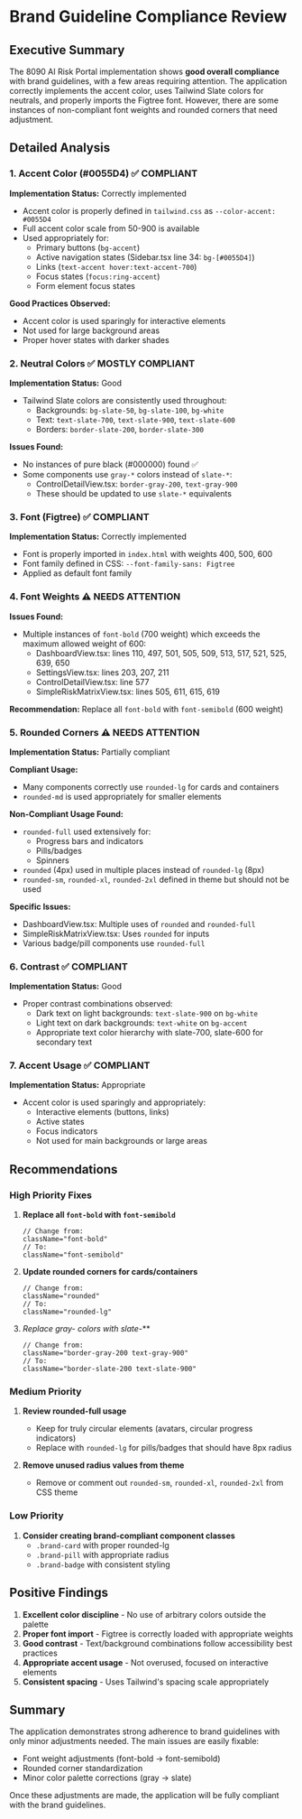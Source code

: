 # Brand Guideline Compliance Review

## Executive Summary

The 8090 AI Risk Portal implementation shows **good overall compliance** with brand guidelines, with a few areas requiring attention. The application correctly implements the accent color, uses Tailwind Slate colors for neutrals, and properly imports the Figtree font. However, there are some instances of non-compliant font weights and rounded corners that need adjustment.

## Detailed Analysis

### 1. **Accent Color (#0055D4)** ✅ COMPLIANT

**Implementation Status:** Correctly implemented

- Accent color is properly defined in `tailwind.css` as `--color-accent: #0055D4`
- Full accent color scale from 50-900 is available
- Used appropriately for:
  - Primary buttons (`bg-accent`)
  - Active navigation states (Sidebar.tsx line 34: `bg-[#0055D4]`)
  - Links (`text-accent hover:text-accent-700`)
  - Focus states (`focus:ring-accent`)
  - Form element focus states

**Good Practices Observed:**
- Accent color is used sparingly for interactive elements
- Not used for large background areas
- Proper hover states with darker shades

### 2. **Neutral Colors** ✅ MOSTLY COMPLIANT

**Implementation Status:** Good

- Tailwind Slate colors are consistently used throughout:
  - Backgrounds: `bg-slate-50`, `bg-slate-100`, `bg-white`
  - Text: `text-slate-700`, `text-slate-900`, `text-slate-600`
  - Borders: `border-slate-200`, `border-slate-300`
  
**Issues Found:**
- No instances of pure black (#000000) found ✅
- Some components use `gray-*` colors instead of `slate-*`:
  - ControlDetailView.tsx: `border-gray-200`, `text-gray-900`
  - These should be updated to use `slate-*` equivalents

### 3. **Font (Figtree)** ✅ COMPLIANT

**Implementation Status:** Correctly implemented

- Font is properly imported in `index.html` with weights 400, 500, 600
- Font family defined in CSS: `--font-family-sans: Figtree`
- Applied as default font family

### 4. **Font Weights** ⚠️ NEEDS ATTENTION

**Issues Found:**
- Multiple instances of `font-bold` (700 weight) which exceeds the maximum allowed weight of 600:
  - DashboardView.tsx: lines 110, 497, 501, 505, 509, 513, 517, 521, 525, 639, 650
  - SettingsView.tsx: lines 203, 207, 211
  - ControlDetailView.tsx: line 577
  - SimpleRiskMatrixView.tsx: lines 505, 611, 615, 619

**Recommendation:** Replace all `font-bold` with `font-semibold` (600 weight)

### 5. **Rounded Corners** ⚠️ NEEDS ATTENTION

**Implementation Status:** Partially compliant

**Compliant Usage:**
- Many components correctly use `rounded-lg` for cards and containers
- `rounded-md` is used appropriately for smaller elements

**Non-Compliant Usage Found:**
- `rounded-full` used extensively for:
  - Progress bars and indicators
  - Pills/badges
  - Spinners
- `rounded` (4px) used in multiple places instead of `rounded-lg` (8px)
- `rounded-sm`, `rounded-xl`, `rounded-2xl` defined in theme but should not be used

**Specific Issues:**
- DashboardView.tsx: Multiple uses of `rounded` and `rounded-full`
- SimpleRiskMatrixView.tsx: Uses `rounded` for inputs
- Various badge/pill components use `rounded-full`

### 6. **Contrast** ✅ COMPLIANT

**Implementation Status:** Good

- Proper contrast combinations observed:
  - Dark text on light backgrounds: `text-slate-900` on `bg-white`
  - Light text on dark backgrounds: `text-white` on `bg-accent`
  - Appropriate text color hierarchy with slate-700, slate-600 for secondary text

### 7. **Accent Usage** ✅ COMPLIANT

**Implementation Status:** Appropriate

- Accent color is used sparingly and appropriately:
  - Interactive elements (buttons, links)
  - Active states
  - Focus indicators
  - Not used for main backgrounds or large areas

## Recommendations

### High Priority Fixes

1. **Replace all `font-bold` with `font-semibold`**
   ```tsx
   // Change from:
   className="font-bold"
   // To:
   className="font-semibold"
   ```

2. **Update rounded corners for cards/containers**
   ```tsx
   // Change from:
   className="rounded"
   // To:
   className="rounded-lg"
   ```

3. **Replace gray-* colors with slate-***
   ```tsx
   // Change from:
   className="border-gray-200 text-gray-900"
   // To:
   className="border-slate-200 text-slate-900"
   ```

### Medium Priority

1. **Review rounded-full usage**
   - Keep for truly circular elements (avatars, circular progress indicators)
   - Replace with `rounded-lg` for pills/badges that should have 8px radius

2. **Remove unused radius values from theme**
   - Remove or comment out `rounded-sm`, `rounded-xl`, `rounded-2xl` from CSS theme

### Low Priority

1. **Consider creating brand-compliant component classes**
   - `.brand-card` with proper rounded-lg
   - `.brand-pill` with appropriate radius
   - `.brand-badge` with consistent styling

## Positive Findings

1. **Excellent color discipline** - No use of arbitrary colors outside the palette
2. **Proper font import** - Figtree is correctly loaded with appropriate weights
3. **Good contrast** - Text/background combinations follow accessibility best practices
4. **Appropriate accent usage** - Not overused, focused on interactive elements
5. **Consistent spacing** - Uses Tailwind's spacing scale appropriately

## Summary

The application demonstrates strong adherence to brand guidelines with only minor adjustments needed. The main issues are easily fixable:
- Font weight adjustments (font-bold → font-semibold)
- Rounded corner standardization
- Minor color palette corrections (gray → slate)

Once these adjustments are made, the application will be fully compliant with the brand guidelines.